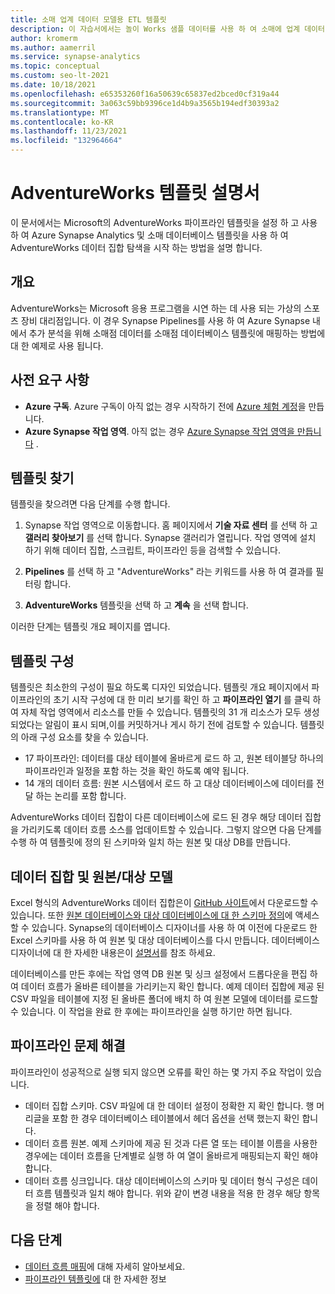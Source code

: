 ```yaml
---
title: 소매 업계 데이터 모델용 ETL 템플릿
description: 이 자습서에서는 놀이 Works 샘플 데이터를 사용 하 여 소매에 업계 데이터 모델 템플릿을 사용 하는 단계를 제공 합니다.
author: kromerm
ms.author: aamerril
ms.service: synapse-analytics
ms.topic: conceptual
ms.custom: seo-lt-2021
ms.date: 10/18/2021
ms.openlocfilehash: e65353260f16a50639c65837ed2bced0cf319a44
ms.sourcegitcommit: 3a063c59bb9396ce1d4b9a3565b194edf30393a2
ms.translationtype: MT
ms.contentlocale: ko-KR
ms.lasthandoff: 11/23/2021
ms.locfileid: "132964664"
---
```

# <a name="adventureworks-template-documentation"></a>AdventureWorks 템플릿 설명서

이 문서에서는 Microsoft의 AdventureWorks 파이프라인 템플릿을 설정 하 고 사용 하 여 Azure Synapse Analytics 및 소매 데이터베이스 템플릿을 사용 하 여 AdventureWorks 데이터 집합 탐색을 시작 하는 방법을 설명 합니다.

## <a name="overview"></a>개요
AdventureWorks는 Microsoft 응용 프로그램을 시연 하는 데 사용 되는 가상의 스포츠 장비 대리점입니다. 이 경우 Synapse Pipelines를 사용 하 여 Azure Synapse 내에서 추가 분석을 위해 소매점 데이터를 소매점 데이터베이스 템플릿에 매핑하는 방법에 대 한 예제로 사용 됩니다.

## <a name="prerequisites"></a>사전 요구 사항

* **Azure 구독**. Azure 구독이 아직 없는 경우 시작하기 전에 [Azure 체험 계정](https://azure.microsoft.com/free/)을 만듭니다.
* **Azure Synapse 작업 영역**. 아직 없는 경우 [Azure Synapse 작업 영역을 만듭니다](../storage/common/storage-account-create.md) .

## <a name="find-the-template"></a>템플릿 찾기

템플릿을 찾으려면 다음 단계를 수행 합니다.

1. Synapse 작업 영역으로 이동합니다. 홈 페이지에서 **기술 자료 센터** 를 선택 하 고 **갤러리 찾아보기** 를 선택 합니다. Synapse 갤러리가 열립니다. 작업 영역에 설치 하기 위해 데이터 집합, 스크립트, 파이프라인 등을 검색할 수 있습니다. 

1. **Pipelines** 를 선택 하 고 "AdventureWorks" 라는 키워드를 사용 하 여 결과를 필터링 합니다.

1. **AdventureWorks** 템플릿을 선택 하 고 **계속** 을 선택 합니다.

이러한 단계는 템플릿 개요 페이지를 엽니다.

## <a name="configure-the-template"></a>템플릿 구성
템플릿은 최소한의 구성이 필요 하도록 디자인 되었습니다. 템플릿 개요 페이지에서 파이프라인의 초기 시작 구성에 대 한 미리 보기를 확인 하 고 **파이프라인 열기** 를 클릭 하 여 자체 작업 영역에서 리소스를 만들 수 있습니다. 템플릿의 31 개 리소스가 모두 생성 되었다는 알림이 표시 되며,이를 커밋하거나 게시 하기 전에 검토할 수 있습니다. 템플릿의 아래 구성 요소를 찾을 수 있습니다.

* 17 파이프라인: 데이터를 대상 테이블에 올바르게 로드 하 고, 원본 테이블당 하나의 파이프라인과 일정을 포함 하는 것을 확인 하도록 예약 됩니다.
* 14 개의 데이터 흐름: 원본 시스템에서 로드 하 고 대상 데이터베이스에 데이터를 전달 하는 논리를 포함 합니다.

AdventureWorks 데이터 집합이 다른 데이터베이스에 로드 된 경우 해당 데이터 집합을 가리키도록 데이터 흐름 소스를 업데이트할 수 있습니다. 그렇지 않으면 다음 단계를 수행 하 여 템플릿에 정의 된 스키마와 일치 하는 원본 및 대상 DB를 만듭니다.


## <a name="dataset-and-sourcetarget-models"></a>데이터 집합 및 원본/대상 모델
Excel 형식의 AdventureWorks 데이터 집합은이 [GitHub 사이트](https://github.com/kromerm/adfdataflowdocs/blob/master/sampledata/AdventureWorks%20Data.zip)에서 다운로드할 수 있습니다. 또한 [원본 데이터베이스와 대상 데이터베이스에 대 한 스키마 정의](https://github.com/kromerm/adfdataflowdocs/blob/master/sampledata/AdventureWorksSchemas.xlsx)에 액세스할 수 있습니다. Synapse의 데이터베이스 디자이너를 사용 하 여 이전에 다운로드 한 Excel 스키마를 사용 하 여 원본 및 대상 데이터베이스를 다시 만듭니다. 데이터베이스 디자이너에 대 한 자세한 내용은이 [설명서](../synapse-analytics/database-designer/concepts-database-templates.md)를 참조 하세요.

데이터베이스를 만든 후에는 작업 영역 DB 원본 및 싱크 설정에서 드롭다운을 편집 하 여 데이터 흐름가 올바른 테이블을 가리키는지 확인 합니다. 예제 데이터 집합에 제공 된 CSV 파일을 테이블에 지정 된 올바른 폴더에 배치 하 여 원본 모델에 데이터를 로드할 수 있습니다. 이 작업을 완료 한 후에는 파이프라인을 실행 하기만 하면 됩니다.

## <a name="troubleshoot-the-pipelines"></a>파이프라인 문제 해결
파이프라인이 성공적으로 실행 되지 않으면 오류를 확인 하는 몇 가지 주요 작업이 있습니다.

* 데이터 집합 스키마. CSV 파일에 대 한 데이터 설정이 정확한 지 확인 합니다. 행 머리글을 포함 한 경우 데이터베이스 테이블에서 헤더 옵션을 선택 했는지 확인 합니다.
* 데이터 흐름 원본. 예제 스키마에 제공 된 것과 다른 열 또는 테이블 이름을 사용한 경우에는 데이터 흐름을 단계별로 실행 하 여 열이 올바르게 매핑되는지 확인 해야 합니다.
* 데이터 흐름 싱크입니다. 대상 데이터베이스의 스키마 및 데이터 형식 구성은 데이터 흐름 템플릿과 일치 해야 합니다. 위와 같이 변경 내용을 적용 한 경우 해당 항목을 정렬 해야 합니다.

## <a name="next-steps"></a>다음 단계

* [데이터 흐름 매핑](concepts-data-flow-overview.md)에 대해 자세히 알아보세요.
* [파이프라인 템플릿에](solution-templates-introduction.md) 대 한 자세한 정보
